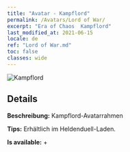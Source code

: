 ```yaml
---
title: "Avatar - Kampflord"
permalink: /Avatars/Lord of War/
excerpt: "Era of Chaos  Kampflord"
last_modified_at: 2021-06-15
locale: de
ref: "Lord of War.md"
toc: false
classes: wide
---
```

 ![Kampflord](/images/a/avatarFrame_9.png)

## Details

 **Beschreibung:** Kampflord-Avatarrahmen 

 **Tips:** Erhältlich im Heldenduell-Laden. 

 **Is available:**  + 

